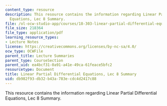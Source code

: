 ```yaml
---
content_type: resource
description: This resource contains the information regarding Linear Partial Differential
  Equations, Lec 8 Summary.
file: /ol-ocw-studio-app/courses/18-303-linear-partial-differential-equations-analysis-and-numerics-fall-2014/db982f93db32b43a783ecdc4d2417c88_MIT18_303F14_Lecture8.pdf
file_size: 218364
file_type: application/pdf
learning_resource_types:
- Lecture Notes
license: https://creativecommons.org/licenses/by-nc-sa/4.0/
ocw_type: OCWFile
parent_title: Lecture Summaries
parent_type: CourseSection
parent_uid: ea4bcf31-0a91-a41e-49ca-61feace5bfc2
resourcetype: Document
title: Linear Partial Differential Equations, Lec 8 Summary
uid: db982f93-db32-b43a-783e-cdc4d2417c88
---
```

This resource contains the information regarding Linear Partial Differential Equations, Lec 8 Summary.